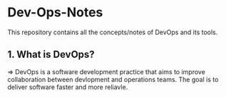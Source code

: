 # Dev-Ops-Notes
This repository contains all the concepts/notes of DevOps and its tools.

<h2> 1. What is DevOps? </h2>
=> DevOps is a software development practice that aims to improve collaboration between devlopment and operations teams. The goal is to deliver software faster and more reliavle.
